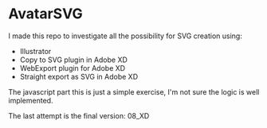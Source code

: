 # AvatarSVG

I made this repo to investigate all the possibility for SVG creation using:

- Illustrator
- Copy to SVG plugin in Adobe XD
- WebExport plugin for Adobe XD
- Straight export as SVG in Adobe XD

The javascript part this is just a simple exercise, I'm not sure the logic is well implemented.

The last attempt is the final version:
08_XD

